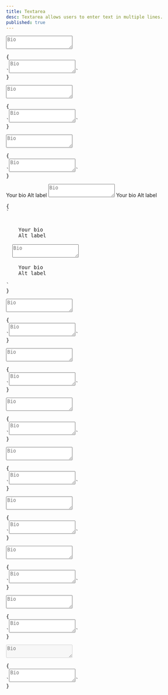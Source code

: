```yaml
---
title: Textarea
desc: Textarea allows users to enter text in multiple lines.
published: true
---
```


<script>
  import Component from "@components/Component.svelte"
</script>

<Component title="Textarea">
<textarea class="textarea" placeholder="Bio"></textarea>
<pre slot="html">{
`<textarea class="textarea" placeholder="Bio"></textarea>`
}</pre>
</Component>

<Component title="Textarea with border">
<textarea class="textarea textarea-bordered" placeholder="Bio"></textarea>
<pre slot="html">{
`<textarea class="textarea textarea-bordered" placeholder="Bio"></textarea>`
}</pre>
</Component>

<Component title="Ghost (no background)">
<textarea class="textarea textarea-ghost" placeholder="Bio"></textarea>
<pre slot="html">{
`<textarea class="textarea textarea-ghost" placeholder="Bio"></textarea>`
}</pre>
</Component>

<Component title="With form control and labels">
<div class="form-control">
  <label class="label">
    <span class="label-text">Your bio</span>
    <span class="label-text-alt">Alt label</span>
  </label> 
  <textarea class="textarea h-24 textarea-bordered" placeholder="Bio"></textarea>
  <label class="label">
    <span class="label-text-alt">Your bio</span>
    <span class="label-text-alt">Alt label</span>
  </label> 
</div>
<pre slot="html">{
`<div class="form-control">
  <label class="label">
    <span class="label-text">Your bio</span>
    <span class="label-text-alt">Alt label</span>
  </label> 
  <textarea class="textarea h-24 textarea-bordered" placeholder="Bio"></textarea>
  <label class="label">
    <span class="label-text-alt">Your bio</span>
    <span class="label-text-alt">Alt label</span>
  </label> 
</div>`
}</pre>
</Component>

<Component title="Primary color">
<textarea class="textarea textarea-primary" placeholder="Bio"></textarea>
<pre slot="html">{
`<textarea class="textarea textarea-primary" placeholder="Bio"></textarea>`
}</pre>
</Component>

<Component title="Secondary color">
<textarea class="textarea textarea-secondary" placeholder="Bio"></textarea>
<pre slot="html">{
`<textarea class="textarea textarea-secondary" placeholder="Bio"></textarea>`
}</pre>
</Component>

<Component title="Accent color">
<textarea class="textarea textarea-accent" placeholder="Bio"></textarea>
<pre slot="html">{
`<textarea class="textarea textarea-accent" placeholder="Bio"></textarea>`
}</pre>
</Component>

<Component title="Info color">
<textarea class="textarea textarea-info" placeholder="Bio"></textarea>
<pre slot="html">{
`<textarea class="textarea textarea-info" placeholder="Bio"></textarea>`
}</pre>
</Component>

<Component title="Success color">
<textarea class="textarea textarea-success" placeholder="Bio"></textarea>
<pre slot="html">{
`<textarea class="textarea textarea-success" placeholder="Bio"></textarea>`
}</pre>
</Component>

<Component title="Warning color">
<textarea class="textarea textarea-warning" placeholder="Bio"></textarea>
<pre slot="html">{
`<textarea class="textarea textarea-warning" placeholder="Bio"></textarea>`
}</pre>
</Component>

<Component title="Error color">
<textarea class="textarea textarea-error" placeholder="Bio"></textarea>
<pre slot="html">{
`<textarea class="textarea textarea-error" placeholder="Bio"></textarea>`
}</pre>
</Component>

<Component title="Disabled">
<textarea class="textarea" placeholder="Bio" disabled></textarea>
<pre slot="html">{
`<textarea class="textarea" placeholder="Bio"></textarea>`
}</pre>
</Component>
